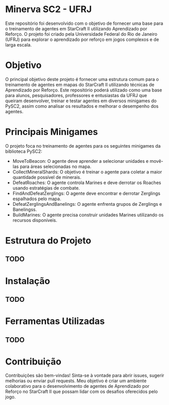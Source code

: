# Minerva SC2 - UFRJ
Este repositório foi desenvolvido com o objetivo de fornecer uma base para o treinamento de agentes em StarCraft II utilizando Aprendizado por Reforço. O projeto foi criado pela Universidade Federal do Rio de Janeiro (UFRJ) para explorar o aprendizado por reforço em jogos complexos e de larga escala.

# Objetivo
O principal objetivo deste projeto é fornecer uma estrutura comum para o treinamento de agentes em mapas do StarCraft II utilizando técnicas de Aprendizado por Reforço. Este repositório poderá utilizado como uma base para alunos, pesquisadores, professores e entusiastas da UFRJ que queiram desenvolver, treinar e testar agentes em diversos minigames do PySC2, assim como analisar os resultados e melhorar o desempenho dos agentes.

# Principais Minigames
O projeto foca no treinamento de agentes para os seguintes minigames da biblioteca PySC2:

- MoveToBeacon: O agente deve aprender a selecionar unidades e movê-las para áreas selecionadas no mapa.
- CollectMineralShards: O objetivo é treinar o agente para coletar a maior quantidade possível de minerais.
- DefeatRoaches: O agente controla Marines e deve derrotar os Roaches usando estratégias de combate.
- FindAndDefeatZerglings: O agente deve encontrar e derrotar Zerglings espalhados pelo mapa.
- DefeatZerglingsAndBanelings: O agente enfrenta grupos de Zerglings e Banelingss.
- BuildMarines: O agente precisa construir unidades Marines utilizando os recursos disponíveis.

# Estrutura do Projeto
## TODO

# Instalação
## TODO

# Ferramentas Utilizadas
## TODO

# Contribuição
Contribuições são bem-vindas! Sinta-se à vontade para abrir issues, sugerir melhorias ou enviar pull requests. Meu objetivo é criar um ambiente colaborativo para o desenvolvimento de agentes de Aprendizado por Reforço no StarCraft II que possam lidar com os desafios oferecidos pelo jogo.

